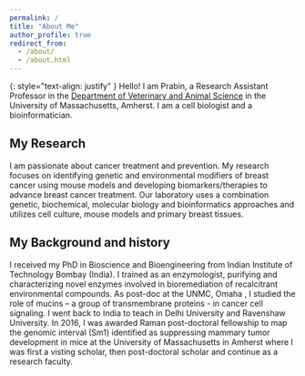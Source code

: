 ```yaml
---
permalink: /
title: "About Me"
author_profile: true
redirect_from: 
  - /about/
  - /about.html
---
```

{: style="text-align: justify" }
Hello! I am Prabin, a Research Assistant Professor in the [Department of Veterinary and Animal Science](https://www.umass.edu/veterinary-animal-sciences/) in the University of Massachusetts, Amherst. I am a cell biologist and a bioinformatician. 

**My Research**
----------------
I am passionate about cancer treatment and prevention. My research focuses on identifying genetic and environmental modifiers of breast cancer using mouse models and developing biomarkers/therapies to advance breast cancer treatment. Our laboratory uses a combination genetic, biochemical, molecular biology and bioinformatics approaches and utilizes cell culture, mouse models and primary breast tissues.


**My Background and history**
-------------------
I received my PhD in Bioscience and Bioengineering from Indian Institute of Technology Bombay (India). I trained as an enzymologist, purifying and characterizing novel enzymes involved in bioremediation of recalcitrant environmental compounds. As post-doc at the UNMC, Omaha , I studied the role of mucins – a group of transmembrane proteins - in cancer cell signaling. I went back to India to teach in Delhi University and Ravenshaw University. In 2016, I was awarded Raman post-doctoral fellowship  to map the genomic interval (Sm1) identified as suppressing mammary tumor development in mice at the University of Massachusetts in Amherst where I was first a visting scholar, then post-doctoral scholar and continue as a research faculty. 

